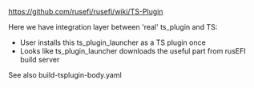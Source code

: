 https://github.com/rusefi/rusefi/wiki/TS-Plugin

Here we have integration layer between 'real' ts_plugin and TS:

* User installs this ts_plugin_launcher as a TS plugin once
* Looks like ts_plugin_launcher downloads the useful part from rusEFI build server

See also build-tsplugin-body.yaml
